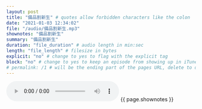 ```yaml
---
layout: post
title: "備品割新生" # quotes allow forbidden characters like the colon
date: "2021-01-03 12:34:02"
file: "/audio/備品割新生.mp3"
shownotes: "備品割新生"
summary: "備品割新生"
duration: "file_duration" # audio length in min:sec
length: "file_length" # filesize in bytes
explicit: "no" # change to yes to flag with the explicit tag
block: "no" # change to yes to keep an episode from showing up in iTunes
# permalink: /1 # will be the ending part of the pages URL, delete to default to the title
---
```


<audio controls>
<source src="{{site.url}}{{site.baseurl}}{{ page.file }}" type="audio/x-mp3">
Your browser does not support the audio element.
</audio>
{{ page.shownotes }}

